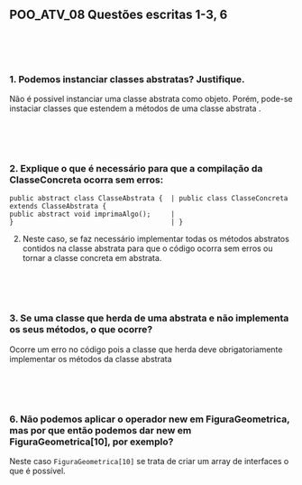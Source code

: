 <h2> POO_ATV_08 Questões escritas 1-3, 6</h2>
<br><br><br>	
<h3> 1. Podemos instanciar classes abstratas? Justifique. </h3>

Não é possivel instanciar uma classe abstrata como objeto. Porém, pode-se instaciar
classes que estendem a métodos de uma classe abstrata .

<br><br><br>	
<h3> 2. Explique o que é necessário para que a compilação da ClasseConcreta ocorra
sem erros: </h3>

```
public abstract class ClasseAbstrata {  | public class ClasseConcreta extends ClasseAbstrata {  
public abstract void imprimaAlgo();     |     
}                                       | }
```

2. Neste caso, se faz necessário implementar todas os métodos abstratos contidos na classe abstrata 
para que o código ocorra sem erros ou tornar a classe concreta em abstrata.

<br><br><br>	
<h3> 3. Se uma classe que herda de uma abstrata e não implementa os seus métodos, o
que ocorre? </h3> 

Ocorre um erro no código pois a classe que herda deve obrigatoriamente implementar os métodos da classe
abstrata

<br><br><br>
<h3> 6. Não podemos aplicar o operador new em FiguraGeometrica, mas por que então
podemos dar new em FiguraGeometrica[10], por exemplo? </h3> 

Neste caso ```FiguraGeometrica[10]``` se trata de criar um array de interfaces o que é possível.
